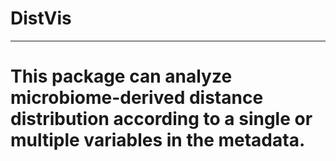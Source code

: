 # DistVis
--------------------------------
# This package can analyze microbiome-derived distance distribution according to a single or multiple variables in the metadata.

